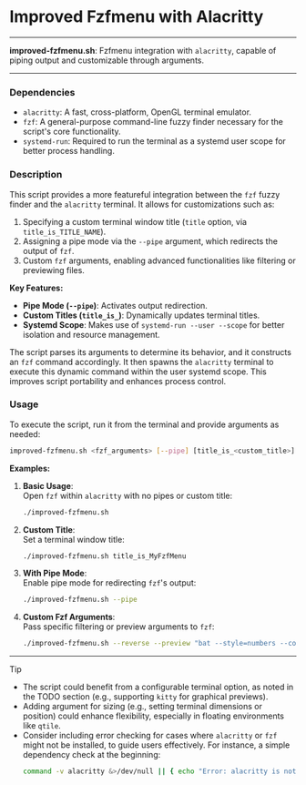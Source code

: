 # Improved Fzfmenu with Alacritty

---

**improved-fzfmenu.sh**: Fzfmenu integration with `alacritty`, capable of piping output and customizable through arguments.

---

### Dependencies

- `alacritty`: A fast, cross-platform, OpenGL terminal emulator.
- `fzf`: A general-purpose command-line fuzzy finder necessary for the script's core functionality.
- `systemd-run`: Required to run the terminal as a systemd user scope for better process handling.

### Description

This script provides a more featureful integration between the `fzf` fuzzy finder and the `alacritty` terminal. It allows for customizations such as:

1. Specifying a custom terminal window title (`title` option, via `title_is_TITLE_NAME`).
2. Assigning a pipe mode via the `--pipe` argument, which redirects the output of `fzf`.
3. Custom `fzf` arguments, enabling advanced functionalities like filtering or previewing files.

**Key Features:**
- **Pipe Mode (`--pipe`)**: Activates output redirection.
- **Custom Titles (`title_is_`)**: Dynamically updates terminal titles.
- **Systemd Scope**: Makes use of `systemd-run --user --scope` for better isolation and resource management.

The script parses its arguments to determine its behavior, and it constructs an `fzf` command accordingly. It then spawns the `alacritty` terminal to execute this dynamic command within the user systemd scope. This improves script portability and enhances process control.

### Usage

To execute the script, run it from the terminal and provide arguments as needed:

```bash
improved-fzfmenu.sh <fzf_arguments> [--pipe] [title_is_<custom_title>]
```

**Examples:**
1. **Basic Usage**:  
   Open `fzf` within `alacritty` with no pipes or custom title:
   ```bash
   ./improved-fzfmenu.sh
   ```
   
2. **Custom Title**:  
   Set a terminal window title:
   ```bash
   ./improved-fzfmenu.sh title_is_MyFzfMenu
   ```

3. **With Pipe Mode**:  
   Enable pipe mode for redirecting `fzf`'s output:
   ```bash
   ./improved-fzfmenu.sh --pipe
   ```

4. **Custom Fzf Arguments**:  
   Pass specific filtering or preview arguments to `fzf`:
   ```bash
   ./improved-fzfmenu.sh --reverse --preview "bat --style=numbers --color=always {}"
   ```

---

> [!TIP]
> - The script could benefit from a configurable terminal option, as noted in the TODO section (e.g., supporting `kitty` for graphical previews).
> - Adding argument for sizing (e.g., setting terminal dimensions or position) could enhance flexibility, especially in floating environments like `qtile`.
> - Consider including error checking for cases where `alacritty` or `fzf` might not be installed, to guide users effectively. For instance, a simple dependency check at the beginning:  
>   ```bash
>   command -v alacritty &>/dev/null || { echo "Error: alacritty is not installed."; exit 1; }
>   ```
